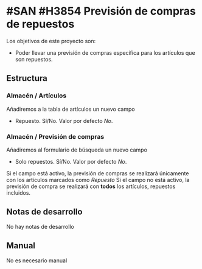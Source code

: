 # #SAN #H3854 Previsión de compras de repuestos

Los objetivos de este proyecto son:
+ Poder llevar una previsión de compras específica para los artículos que son repuestos.

## Estructura

### Almacén / Artículos
Añadiremos a la tabla de artículos un nuevo campo
+ Repuesto. Sí/No. Valor por defecto _No_.

### Almacén / Previsión de compras
Añadiremos al formulario de búsqueda un nuevo campo
+ Solo repuestos. Sí/No. Valor por defecto _No_.

Si el campo está activo, la previsión de compras se realizará únicamente con los artículos marcados como _Repuesto_
Si el campo no está activo, la previsión de compra se realizará con __todos__ los artículos, repuestos incluidos.

## Notas de desarrollo
No hay notas de desarrollo

## Manual
No es necesario manual
